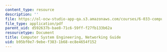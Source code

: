 ```yaml
---
content_type: resource
description: ''
file: https://ol-ocw-studio-app-qa.s3.amazonaws.com/courses/6-033-computer-system-engineering-spring-2018/b95bf0e79ebef3831b68ec8e4654f152_MIT6_033S18networking_guide.pdf
file_type: application/pdf
parent_uid: d592637b-bae8-71c6-59ff-f27fb133b62a
resourcetype: Document
title: Computer System Engineering, Networking Guide
uid: b95bf0e7-9ebe-f383-1b68-ec8e4654f152
---
```

